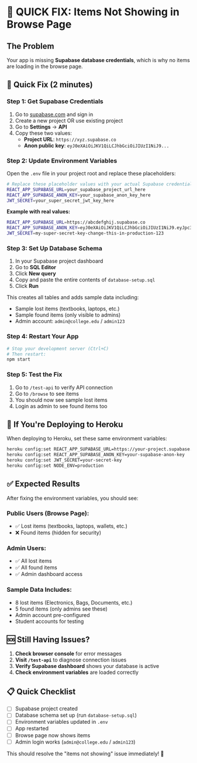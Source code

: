 # 🚨 QUICK FIX: Items Not Showing in Browse Page

## The Problem
Your app is missing **Supabase database credentials**, which is why no items are loading in the browse page.

## 🎯 Quick Fix (2 minutes)

### Step 1: Get Supabase Credentials
1. Go to [supabase.com](https://supabase.com) and sign in
2. Create a new project OR use existing project
3. Go to **Settings** → **API**
4. Copy these two values:
   - **Project URL**: `https://xyz.supabase.co`
   - **Anon public key**: `eyJ0eXAiOiJKV1QiLCJhbGciOiJIUzI1NiJ9...`

### Step 2: Update Environment Variables
Open the `.env` file in your project root and replace these placeholders:

```bash
# Replace these placeholder values with your actual Supabase credentials:
REACT_APP_SUPABASE_URL=your_supabase_project_url_here
REACT_APP_SUPABASE_ANON_KEY=your_supabase_anon_key_here
JWT_SECRET=your_super_secret_jwt_key_here
```

**Example with real values:**
```bash
REACT_APP_SUPABASE_URL=https://abcdefghij.supabase.co
REACT_APP_SUPABASE_ANON_KEY=eyJ0eXAiOiJKV1QiLCJhbGciOiJIUzI1NiJ9.eyJpc3MiOiJzdXBhYmFzZSIsInJlZiI6ImFiY2RlZmdoaWoiLCJyb2xlIjoiYW5vbiIsImlhdCI6MTY0Nzg1MDQ5MCwiZXhwIjoxOTYzNDI2NDkwfQ.example_key_here
JWT_SECRET=my-super-secret-key-change-this-in-production-123
```

### Step 3: Set Up Database Schema
1. In your Supabase project dashboard
2. Go to **SQL Editor**
3. Click **New query**
4. Copy and paste the entire contents of `database-setup.sql`
5. Click **Run**

This creates all tables and adds sample data including:
- Sample lost items (textbooks, laptops, etc.)
- Sample found items (only visible to admins)
- Admin account: `admin@college.edu` / `admin123`

### Step 4: Restart Your App
```bash
# Stop your development server (Ctrl+C)
# Then restart:
npm start
```

### Step 5: Test the Fix
1. Go to `/test-api` to verify API connection
2. Go to `/browse` to see items
3. You should now see sample lost items
4. Login as admin to see found items too

## 🔧 If You're Deploying to Heroku

When deploying to Heroku, set these same environment variables:

```bash
heroku config:set REACT_APP_SUPABASE_URL=https://your-project.supabase.co
heroku config:set REACT_APP_SUPABASE_ANON_KEY=your-supabase-anon-key
heroku config:set JWT_SECRET=your-secret-key
heroku config:set NODE_ENV=production
```

## ✅ Expected Results

After fixing the environment variables, you should see:

### Public Users (Browse Page):
- ✅ Lost items (textbooks, laptops, wallets, etc.)
- ❌ Found items (hidden for security)

### Admin Users:
- ✅ All lost items
- ✅ All found items
- ✅ Admin dashboard access

### Sample Data Includes:
- 8 lost items (Electronics, Bags, Documents, etc.)
- 5 found items (only admins see these)
- Admin account pre-configured
- Student accounts for testing

## 🆘 Still Having Issues?

1. **Check browser console** for error messages
2. **Visit `/test-api`** to diagnose connection issues
3. **Verify Supabase dashboard** shows your database is active
4. **Check environment variables** are loaded correctly

## 📋 Quick Checklist

- [ ] Supabase project created
- [ ] Database schema set up (run `database-setup.sql`)
- [ ] Environment variables updated in `.env`
- [ ] App restarted
- [ ] Browse page now shows items
- [ ] Admin login works (`admin@college.edu` / `admin123`)

This should resolve the "items not showing" issue immediately! 🎉
